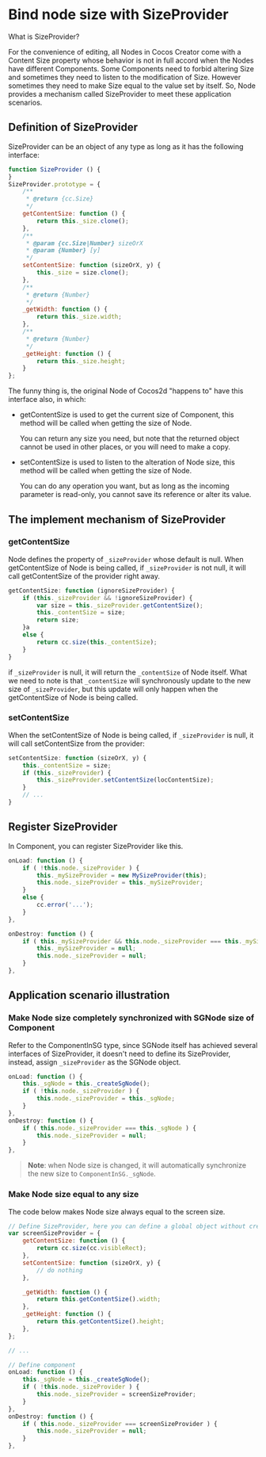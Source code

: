 # Bind node size with SizeProvider

What is SizeProvider?

For the convenience of editing, all Nodes in Cocos Creator come with a Content Size property whose behavior is not in full accord when the Nodes have different Components. Some Components need to forbid altering Size and sometimes they need to listen to the modification of Size. However sometimes they need to make Size equal to the value set by itself. So, Node provides a mechanism called SizeProvider to meet these application scenarios.

## Definition of SizeProvider

SizeProvider can be an object of any type as long as it has the following interface:

```js
function SizeProvider () {
}
SizeProvider.prototype = {
    /**
     * @return {cc.Size}
     */
    getContentSize: function () {
        return this._size.clone();
    },
    /**
     * @param {cc.Size|Number} sizeOrX
     * @param {Number} [y]
     */
    setContentSize: function (sizeOrX, y) {
        this._size = size.clone();
    },
    /**
     * @return {Number}
     */
    _getWidth: function () {
        return this._size.width;
    },
    /**
     * @return {Number}
     */
    _getHeight: function () {
        return this._size.height;
    }
};
```

The funny thing is, the original Node of Cocos2d "happens to" have this interface also, in which:

- getContentSize is used to get the current size of Component, this method will be called when getting the size of Node.

    You can return any size you need, but note that the returned object cannot be used in other places, or you will need to make a copy.

- setContentSize is used to listen to the alteration of Node size, this method will be called when getting the size of Node.

    You can do any operation you want, but as long as the incoming parameter is read-only, you cannot save its reference or alter its value.

## The implement mechanism of SizeProvider

### getContentSize

Node defines the property of `_sizeProvider` whose default is null. When getContentSize of Node is being called, if `_sizeProvider` is not null, it will call getContentSize of the provider right away.

```js
getContentSize: function (ignoreSizeProvider) {
    if (this._sizeProvider && !ignoreSizeProvider) {
        var size = this._sizeProvider.getContentSize();
        this._contentSize = size;
        return size;
    }a
    else {
        return cc.size(this._contentSize);
    }
}
```

if `_sizeProvider` is null, it will return the `_contentSize` of Node itself. What we need to note is that `_contentSize` will synchronously update to the new size of `_sizeProvider`, but this update will only happen when the getContentSize of Node is being called.

### setContentSize

When the setContentSize of Node is being called, if `_sizeProvider` is null, it will call setContentSize from the provider:

```js
setContentSize: function (sizeOrX, y) {
    this._contentSize = size;
    if (this._sizeProvider) {
        this._sizeProvider.setContentSize(locContentSize);
    }
    // ...
}
```

## Register SizeProvider

In Component, you can register SizeProvider like this.

```js
onLoad: function () {
    if ( !this.node._sizeProvider ) {
        this._mySizeProvider = new MySizeProvider(this);
        this.node._sizeProvider = this._mySizeProvider;
    }
    else {
        cc.error('...');
    }
},

onDestroy: function () {
    if ( this._mySizeProvider && this.node._sizeProvider === this._mySizeProvider ) {
        this._mySizeProvider = null;
        this.node._sizeProvider = null;
    }
},
```

## Application scenario illustration

### Make Node size completely synchronized with SGNode size of Component

Refer to the ComponentInSG type, since SGNode itself has achieved several interfaces of SizeProvider, it doesn't need to define its SizeProvider, instead, assign `_sizeProvider` as the SGNode object.

```js
onLoad: function () {
    this._sgNode = this._createSgNode();
    if ( !this.node._sizeProvider ) {
        this.node._sizeProvider = this._sgNode;
    }
},
onDestroy: function () {
    if ( this.node._sizeProvider === this._sgNode ) {
        this.node._sizeProvider = null;
    }
},
```

> **Note**: when Node size is changed, it will automatically synchronize the new size to `ComponentInSG._sgNode`.

### Make Node size equal to any size

The code below makes Node size always equal to the screen size.

```js
// Define SizeProvider, here you can define a global object without creating an object example
var screenSizeProvider = {
    getContentSize: function () {
        return cc.size(cc.visibleRect);
    },
    setContentSize: function (sizeOrX, y) {
        // do nothing
    },

    _getWidth: function () {
        return this.getContentSize().width;
    },
    _getHeight: function () {
        return this.getContentSize().height;
    },
};

// ...

// Define component
onLoad: function () {
    this._sgNode = this._createSgNode();
    if ( !this.node._sizeProvider ) {
        this.node._sizeProvider = screenSizeProvider;
    }
},
onDestroy: function () {
    if ( this.node._sizeProvider === screenSizeProvider ) {
        this.node._sizeProvider = null;
    }
},
```
